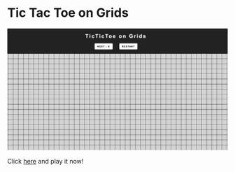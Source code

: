 # Tic Tac Toe on Grids

<img src="tictactoe.png" width="800" display="inline">

Click [here](https://tictactoe-on-grids.surge.sh/) and play it now!
